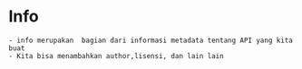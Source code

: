 # Info
    - info merupakan  bagian dari informasi metadata tentang API yang kita buat
    - Kita bisa menambahkan author,lisensi, dan lain lain